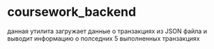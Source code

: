 # coursework_backend
данная утилита загружает данные о транзакциях из JSON файла и выводит информацию о полседних 5 выполненных транзакциях

